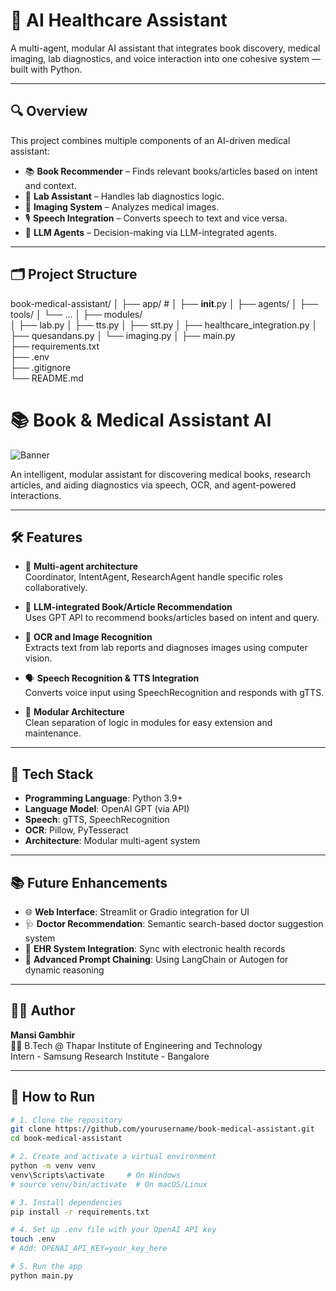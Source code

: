 # 🧠 AI Healthcare Assistant

A multi-agent, modular AI assistant that integrates book discovery, medical imaging, lab diagnostics, and voice interaction into one cohesive system — built with Python.

---

## 🔍 Overview

This project combines multiple components of an AI-driven medical assistant:
- 📚 **Book Recommender** – Finds relevant books/articles based on intent and context.
- 🧪 **Lab Assistant** – Handles lab diagnostics logic.
- 🧠 **Imaging System** – Analyzes medical images.
- 🎙️ **Speech Integration** – Converts speech to text and vice versa.
- 🤖 **LLM Agents** – Decision-making via LLM-integrated agents.

---

## 🗂️ Project Structure

book-medical-assistant/
│
├── app/                       #
│   ├── __init__.py
│   ├── agents/
│   ├── tools/
│   └── ...
│
├── modules/                   
│   ├── lab.py
│   ├── tts.py
│   ├── stt.py
│   ├── healthcare_integration.py
│   ├── quesandans.py
│   └── imaging.py
│
├── main.py                    
├── requirements.txt           
├── .env                       
├── .gitignore                 
└── README.md                  

# 📚 Book & Medical Assistant AI

![Banner](./A_flat-style_digital_graphic_design_banner_for_the.png)

An intelligent, modular assistant for discovering medical books, research articles, and aiding diagnostics via speech, OCR, and agent-powered interactions.

---

## 🛠️ Features

- 🤖 **Multi-agent architecture**  
  Coordinator, IntentAgent, ResearchAgent handle specific roles collaboratively.

- 📖 **LLM-integrated Book/Article Recommendation**  
  Uses GPT API to recommend books/articles based on intent and query.

- 🧠 **OCR and Image Recognition**  
  Extracts text from lab reports and diagnoses images using computer vision.

- 🗣️ **Speech Recognition & TTS Integration**  
  Converts voice input using SpeechRecognition and responds with gTTS.

- 🧩 **Modular Architecture**  
  Clean separation of logic in modules for easy extension and maintenance.

---

## 🤖 Tech Stack

- **Programming Language**: Python 3.9+
- **Language Model**: OpenAI GPT (via API)
- **Speech**: gTTS, SpeechRecognition
- **OCR**: Pillow, PyTesseract
- **Architecture**: Modular multi-agent system

---

## 📚 Future Enhancements

- 🌐 **Web Interface**: Streamlit or Gradio integration for UI  
- 🩺 **Doctor Recommendation**: Semantic search-based doctor suggestion system  
- 🏥 **EHR System Integration**: Sync with electronic health records  
- 🧠 **Advanced Prompt Chaining**: Using LangChain or Autogen for dynamic reasoning

---

## 🧑‍💻 Author

**Mansi Gambhir**  
👩‍🎓 B.Tech @ Thapar Institute of Engineering and Technology  
   Intern - Samsung Research Institute - Bangalore

---

## 🚀 How to Run

```bash
# 1. Clone the repository
git clone https://github.com/yourusername/book-medical-assistant.git
cd book-medical-assistant

# 2. Create and activate a virtual environment
python -m venv venv
venv\Scripts\activate     # On Windows
# source venv/bin/activate  # On macOS/Linux

# 3. Install dependencies
pip install -r requirements.txt

# 4. Set up .env file with your OpenAI API key
touch .env
# Add: OPENAI_API_KEY=your_key_here

# 5. Run the app
python main.py
